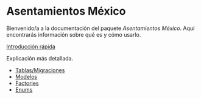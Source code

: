 # Asentamientos México

Bienvenido/a a la documentación del paquete _Asentamientos México_. Aquí encontrarás información sobre qué es y cómo usarlo.

[Introducción rápida](introduccion.md)

Explicación más detallada.
- [Tablas/Migraciones](estructura_tablas.md)
- [Modelos](modelos.md)
- [Factories](factories.md)
- [Enums](enums.md)
